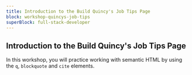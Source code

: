 ```yaml
---
title: Introduction to the Build Quincy's Job Tips Page
block: workshop-quincys-job-tips
superBlock: full-stack-developer
---
```


## Introduction to the Build Quincy's Job Tips Page

In this workshop, you will practice working with semantic HTML by using the `q`, `blockquote` and `cite` elements.
